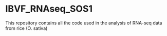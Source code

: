 # IBVF_RNAseq_SOS1
This repository contains all the code used in the analysis of RNA-seq data from rice (O. sativa)
